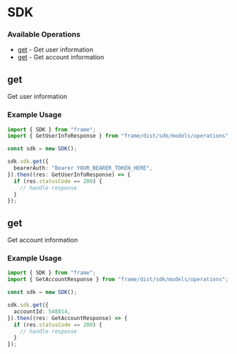 # SDK

### Available Operations

* [get](#get) - Get user information
* [get](#get) - Get account information

## get

Get user information

### Example Usage

```typescript
import { SDK } from "frame";
import { GetUserInfoResponse } from "frame/dist/sdk/models/operations";

const sdk = new SDK();

sdk.sdk.get({
  bearerAuth: "Bearer YOUR_BEARER_TOKEN_HERE",
}).then((res: GetUserInfoResponse) => {
  if (res.statusCode == 200) {
    // handle response
  }
});
```

## get

Get account information

### Example Usage

```typescript
import { SDK } from "frame";
import { GetAccountResponse } from "frame/dist/sdk/models/operations";

const sdk = new SDK();

sdk.sdk.get({
  accountId: 548814,
}).then((res: GetAccountResponse) => {
  if (res.statusCode == 200) {
    // handle response
  }
});
```
